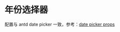 # 年份选择器

配置与 antd date picker 一致，参考：[date picker props](https://antdv.com/components/date-picker-cn#api)

